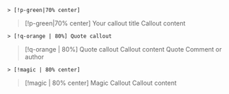 
`> [!p-green|70% center] `

> [!p-green|70% center] Your callout title
> Callout content


`> [!q-orange | 80%] Quote callout`

> [!q-orange | 80%] Quote callout
> Callout content
> Quote
> Comment or author

`> [!magic | 80% center]`

> [!magic | 80% center] Magic Callout
> Callout content

